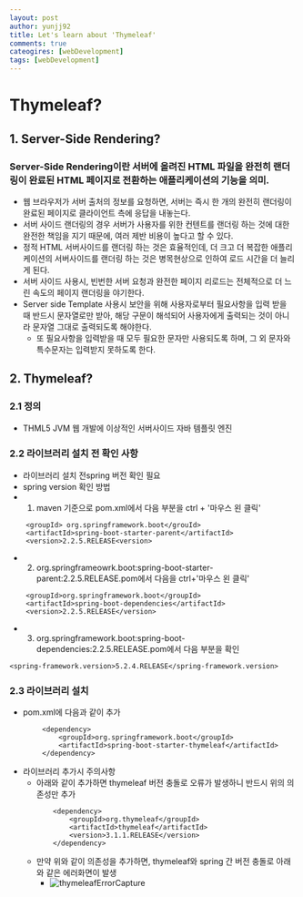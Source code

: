 ```yaml
---
layout: post
author: yunjj92
title: Let's learn about 'Thymeleaf'
comments: true
cateogires: [webDevelopment]
tags: [webDevelopment]
---
```

# Thymeleaf?
## 1. Server-Side Rendering?
### Server-Side Rendering이란 서버에 올려진 HTML 파일을 완전히 랜더링이 완료된 HTML 페이지로 전환하는 애플리케이션의 기능을 의미.
- 웹 브라우저가 서버 출처의 정보를 요청하면, 서버는 즉시 한 개의 완전히 랜더링이 완료된 페이지로 클라이언트 측에 응답을 내놓는다. 
- 서버 사이드 랜더링의 경우 서버가 사용자를 위한 컨텐트를 랜더링 하는 것에 대한 완전한 책임을 지기 때문에, 여러 제반 비용이 높다고 할 수 있다. 
- 정적 HTML 서버사이드를 랜더링 하는 것은 효율적인데, 더 크고 더 복잡한 애플리케이션의 서버사이드를 랜더링 하는 것은 병목현상으로 인하여 로드 시간을 더 늘리게 된다. 
- 서버 사이드 사용시, 빈번한 서버 요청과 완전한 페이지 리로드는 전체적으로 더 느린 속도의 페이지 랜더링을 야기한다. 
- Server side Template 사용시 보안을 위해 사용자로부터 필요사항을 입력 받을 때 반드시 문자열로만 받아, 해당 구문이 해석되어 사용자에게 출력되는 것이 아니라 문자열 그대로 출력되도록 해야한다. 
    - 또 필요사항을 입력받을 때 모두 필요한 문자만 사용되도록 하며, 그 외 문자와 특수문자는 입력받지 못하도록 한다. 
## 2. Thymeleaf?
### 2.1 정의
- THML5 JVM 웹 개발에 이상적인 서버사이드 자바 템플릿 엔진
### 2.2 라이브러리 설치 전 확인 사항
-  라이브러리 설치 전spring 버전 확인 필요
- spring version 확인 방법 
- 1) maven 기준으로 pom.xml에서 다음 부분을 ctrl + '마우스 왼 클릭'
```
    <groupId> org.springframework.boot</grouId>
    <artifactId>spring-boot-starter-parent</artifactId>
    <version>2.2.5.RELEASE<version>
```
- 2) org.springframeowrk.boot:spring-boot-starter-parent:2.2.5.RELEASE.pom에서 다음을 ctrl+'마우스 왼 클릭'
```
    <groupId>org.springframework.boot</groupId>
    <artifactId>spring-boot-dependencies</artifactId>
    <version>2.2.5.RELEASE</version>
```
- 3) org.springframework.boot:spring-boot-dependencies:2.2.5.RELEASE.pom에서 다음 부분을 확인
```
<spring-framework.version>5.2.4.RELEASE</spring-framework.version>
```
### 2.3 라이브러리 설치
- pom.xml에 다음과 같이 추가
```
		<dependency>
			<groupId>org.springframework.boot</groupId>
			<artifactId>spring-boot-starter-thymeleaf</artifactId>
		</dependency>
```
- 라이브러리 추가시 주의사항
    - 아래와 같이 추가하면 thymeleaf 버전 충돌로 오류가 발생하니 반드시 위의 의존성만 추가
        ```
            <dependency>
                <groupId>org.thymeleaf</groupId>
                <artifactId>thymeleaf</artifactId>
                <version>3.1.1.RELEASE</version>
            </dependency>
        ```
    - 만약 위와 같이 의존성을 추가하면, thymeleaf와 spring 간 버전 충돌로 아래와 같은 에러화면이 발생
        - ![thymeleafErrorCapture](https://user-images.githubusercontent.com/81787195/229447755-8077f234-929a-49a9-bb34-f5abdb6a3a25.PNG)
    